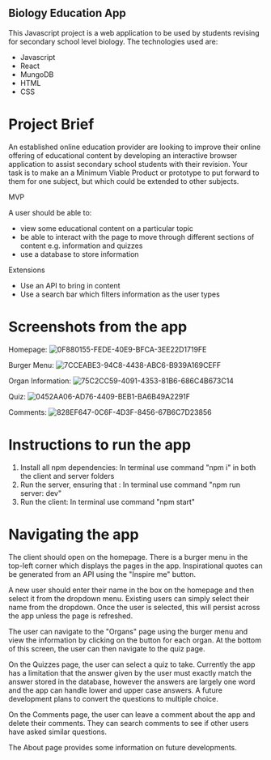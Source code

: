 ## Biology Education App

This Javascript project is a web application to be used by students revising for secondary school level biology. The technologies used are:

- Javascript
- React
- MungoDB
- HTML
- CSS

# Project Brief
An established online education provider are looking to improve their online offering of educational content by developing an interactive browser application to assist secondary school students with their revision. Your task is to make an a Minimum Viable Product or prototype to put forward to them for one subject, but which could be extended to other subjects.

MVP

A user should be able to:
- view some educational content on a particular topic
- be able to interact with the page to move through different sections of content e.g. information and quizzes
- use a database to store information

Extensions

- Use an API to bring in content
- Use a search bar which filters information as the user types

# Screenshots from the app

Homepage:
![0F880155-FEDE-40E9-BFCA-3EE22D1719FE](https://user-images.githubusercontent.com/107416924/194544914-6c50074c-ea99-4278-beab-853d5ed21ffc.jpeg)

Burger Menu:
![7CCEABE3-94C8-4438-ABC6-B939A169CEFF](https://user-images.githubusercontent.com/107416924/194544934-073ce8bb-7b2d-44fa-b71c-a60281412e36.jpeg)

Organ Information:
![75C2CC59-4091-4353-81B6-686C4B673C14](https://user-images.githubusercontent.com/107416924/194544966-4ab5df97-d501-4da9-b3d7-3551a149bc83.jpeg)

Quiz:
![0452AA06-AD76-4409-BEB1-BA6B49A2291F](https://user-images.githubusercontent.com/107416924/194544991-c90ad5a7-a638-4433-b57e-45415580fce5.jpeg)

Comments:
![828EF647-0C6F-4D3F-8456-67B6C7D23856](https://user-images.githubusercontent.com/107416924/194545013-64056a47-400e-4277-8535-3d92e2ff0666.jpeg)

# Instructions to run the app
1. Install all npm dependencies:
    In terminal use command "npm i" in both the client and server folders
2. Run the server, ensuring that :
    In terminal use command "npm run server: dev"
3. Run the client:
    In terminal use command "npm start" 

# Navigating the app
The client should open on the homepage. There is a burger menu in the top-left corner which displays the pages in the app. Inspirational quotes can be generated from an API using the "Inspire me" button.  

A new user should enter their name in the box on the homepage and then select it from the dropdown menu. Existing users can simply select their name from the dropdown. Once the user is selected, this will persist across the app unless the page is refreshed.  

The user can navigate to the "Organs" page using the burger menu and view the information by clicking on the button for each organ. At the bottom of this screen, the user can then navigate to the quiz page.  

On the Quizzes page, the user can select a quiz to take. Currently the app has a limitation that the answer given by the user must exactly match the answer stored in the database, however the answers are largely one word and the app can handle lower and upper case answers. A future development plans to convert the questions to multiple choice.  

On the Comments page, the user can leave a comment about the app and delete their comments. They can search comments to see if other users have asked similar questions.  

The About page provides some information on future developments.
